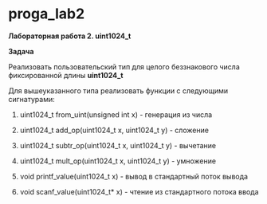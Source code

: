 # proga_lab2
**Лабораторная работа 2. uint1024_t**

**Задача**

Реализовать пользовательский тип для целого беззнакового числа
фиксированной длины **uint1024_t**

Для вышеуказанного типа реализовать функции с следующими
сигнатурами:

1. uint1024_t from_uint(unsigned int x) - генерация из числа

2. uint1024_t add_op(uint1024_t x, uint1024_t y) - сложение

3. uint1024_t subtr_op(uint1024_t x, uint1024_t y) - вычетание

4. uint1024_t mult_op(uint1024_t x, uint1024_t y) - умножение

5. void printf_value(uint1024_t x) - вывод в стандартный поток
вывода

6. void scanf_value(uint1024_t* x) - чтение из стандартного потока
ввода
